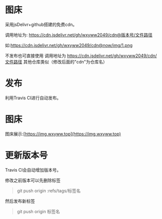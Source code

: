 # 图床

采用jsDelivr+github搭建的免费cdn。

调用地址为:
https://cdn.jsdelivr.net/gh/wxyww2049/cdn@版本号/文件路径

如:https://cdn.jsdelivr.net/gh/wxyww2049/cdn@now/img/1.png

不发布也可直接使用
调用地址为
https://cdn.jsdelivr.net/gh/wxyww2049/cdn/文件路径
其他仓库类似（修改后面的"cdn"为仓库名）

# 发布

利用Travis CI进行自动发布。

# 图床

图床展示:[https://img.wxyww.top](https://img.wxyww.top)

# 更新版本号

Travis CI会自动增加版本号。

修改之前版本可以先删除标签
> git push origin :refs/tags/标签名

然后发布新标签
> git push origin 标签名
